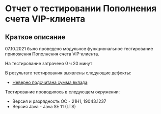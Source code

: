 # Отчет о тестировании Пополнения счета VIP-клиента #
## Краткое описание ##
07.10.2021 было проведено модульное функциональное тестирование приложения Пополнения счета VIP-клиента.

На тестирование затрачено 0 ч 20 минут

В результате тестирования выявлены следующие дефекты:
* [Неверно подсчитана сумма вклада](https://github.com/KasimovaAnna/Java-1/issues)
  
Тестирование проводилось в следующем окружении:
* Версия и разрядность ОС - 21H1, 19043.1237
* Версия Java - Java SE 11 (LTS)
